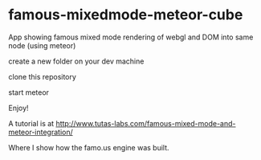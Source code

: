 # famous-mixedmode-meteor-cube
App showing famous mixed mode rendering of webgl and DOM into same node (using meteor)


create a new folder on your dev machine

clone this repository

start meteor

Enjoy!

A tutorial is at http://www.tutas-labs.com/famous-mixed-mode-and-meteor-integration/

Where I show how the famo.us engine was built.
